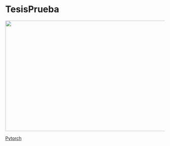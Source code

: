 # TesisPrueba
<div align="center">
	 <img src ="https://user-images.githubusercontent.com/33547749/159361179-e5cae02e-8a26-42cc-acb7-e1c4a0401e1f.png" width="600" height="350" />
</div>

<A HREF="https://pytorch.org/"> Pytorch </A>

